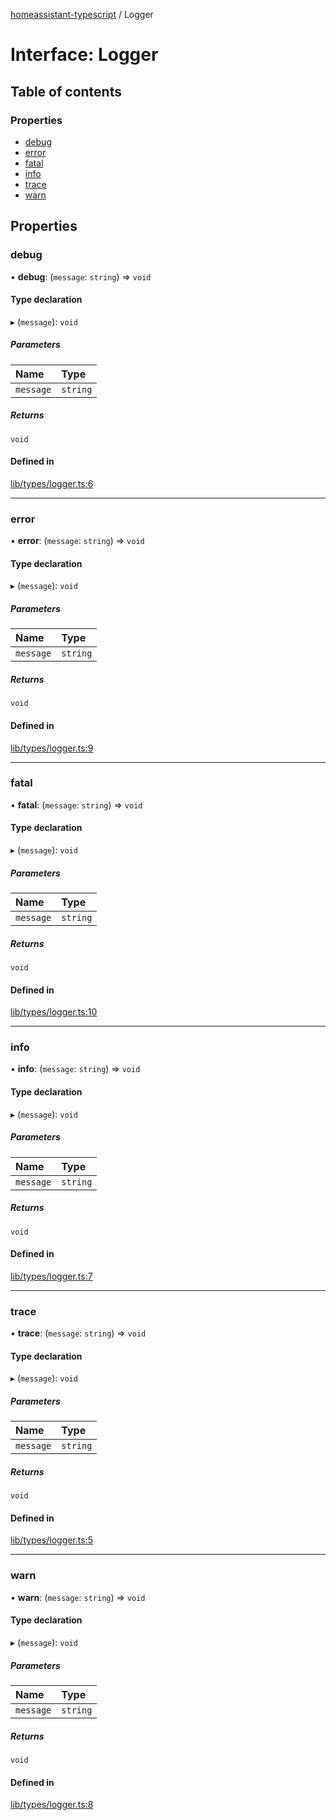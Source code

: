 [homeassistant-typescript](../README.md) / Logger

# Interface: Logger

## Table of contents

### Properties

- [debug](Logger.md#debug)
- [error](Logger.md#error)
- [fatal](Logger.md#fatal)
- [info](Logger.md#info)
- [trace](Logger.md#trace)
- [warn](Logger.md#warn)

## Properties

### debug

• **debug**: (`message`: `string`) => `void`

#### Type declaration

▸ (`message`): `void`

##### Parameters

| Name | Type |
| :------ | :------ |
| `message` | `string` |

##### Returns

`void`

#### Defined in

[lib/types/logger.ts:6](https://github.com/benwainwright/hass-ts/blob/65947ed/src/lib/types/logger.ts#L6)

___

### error

• **error**: (`message`: `string`) => `void`

#### Type declaration

▸ (`message`): `void`

##### Parameters

| Name | Type |
| :------ | :------ |
| `message` | `string` |

##### Returns

`void`

#### Defined in

[lib/types/logger.ts:9](https://github.com/benwainwright/hass-ts/blob/65947ed/src/lib/types/logger.ts#L9)

___

### fatal

• **fatal**: (`message`: `string`) => `void`

#### Type declaration

▸ (`message`): `void`

##### Parameters

| Name | Type |
| :------ | :------ |
| `message` | `string` |

##### Returns

`void`

#### Defined in

[lib/types/logger.ts:10](https://github.com/benwainwright/hass-ts/blob/65947ed/src/lib/types/logger.ts#L10)

___

### info

• **info**: (`message`: `string`) => `void`

#### Type declaration

▸ (`message`): `void`

##### Parameters

| Name | Type |
| :------ | :------ |
| `message` | `string` |

##### Returns

`void`

#### Defined in

[lib/types/logger.ts:7](https://github.com/benwainwright/hass-ts/blob/65947ed/src/lib/types/logger.ts#L7)

___

### trace

• **trace**: (`message`: `string`) => `void`

#### Type declaration

▸ (`message`): `void`

##### Parameters

| Name | Type |
| :------ | :------ |
| `message` | `string` |

##### Returns

`void`

#### Defined in

[lib/types/logger.ts:5](https://github.com/benwainwright/hass-ts/blob/65947ed/src/lib/types/logger.ts#L5)

___

### warn

• **warn**: (`message`: `string`) => `void`

#### Type declaration

▸ (`message`): `void`

##### Parameters

| Name | Type |
| :------ | :------ |
| `message` | `string` |

##### Returns

`void`

#### Defined in

[lib/types/logger.ts:8](https://github.com/benwainwright/hass-ts/blob/65947ed/src/lib/types/logger.ts#L8)
